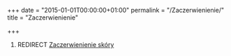 +++
date = "2015-01-01T00:00:00+01:00"
permalink = "/Zaczerwienienie/"
title = "Zaczerwienienie"

+++

1.  REDIRECT [Zaczerwienienie skóry](/atopedia/Zaczerwienienie_skóry "wikilink")
